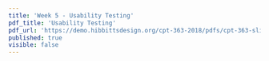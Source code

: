 ```yaml
---
title: 'Week 5 - Usability Testing'
pdf_title: 'Usability Testing'
pdf_url: 'https://demo.hibbittsdesign.org/cpt-363-2018/pdfs/cpt-363-slides-placeholder.pdf'
published: true
visible: false
---
```

